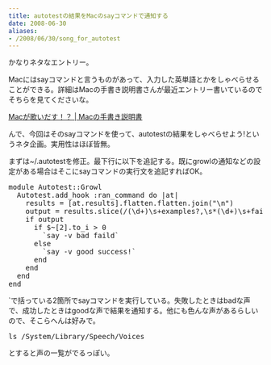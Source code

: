 ```yaml
---
title: autotestの結果をMacのsayコマンドで通知する
date: 2008-06-30
aliases:
- /2008/06/30/song_for_autotest
---
```

かなりネタなエントリー。

Macにはsayコマンドと言うものがあって、入力した英単語とかをしゃべらせることができる。詳細はMacの手書き説明書さんが最近エントリー書いているのでそちらを見てくださいな。

<a href="http://veadardiary.blog29.fc2.com/blog-entry-1645.html">Macが歌いだす！？ | Macの手書き説明書</a>

んで、今回はそのsayコマンドを使って、autotestの結果をしゃべらせよう!というネタ企画。実用性はほぼ皆無。

まずは~/.autotestを修正。最下行に以下を追記する。既にgrowlの通知などの設定がある場合はそこにsayコマンドの実行文を追記すればOK。

<pre lang="ruby">
module Autotest::Growl
  Autotest.add_hook :ran_command do |at|
    results = [at.results].flatten.flatten.join("\n")
    output = results.slice(/(\d+)\s+examples?,\s*(\d+)\s+failures?(,\s*(\d+)\s+not implemented)?/)
    if output
      if $~[2].to_i > 0
        `say -v bad faild`
      else
        `say -v good success!`
      end
    end
  end
end
</pre>

`で括っている2箇所でsayコマンドを実行している。失敗したときはbadな声で、成功したときはgoodな声で結果を通知する。他にも色んな声があるらしいので、そこらへんは好みで。

<pre lang="bash">
ls /System/Library/Speech/Voices
</pre>

とすると声の一覧がでるっぽい。
